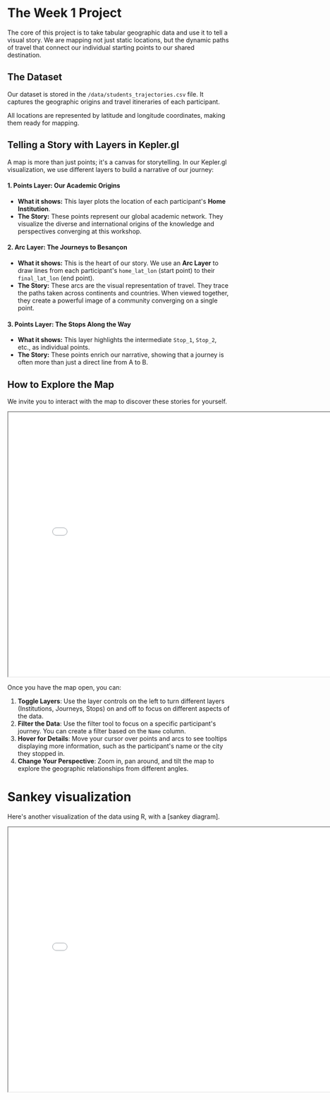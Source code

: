 # The Week 1 Project

The core of this project is to take tabular geographic data and use it to tell a visual story. We are mapping not just static locations, but the dynamic paths of travel that connect our individual starting points to our shared destination.


## The Dataset

Our dataset is stored in the `/data/students_trajectories.csv` file. It captures the geographic origins and travel itineraries of each participant.

All locations are represented by latitude and longitude coordinates, making them ready for mapping.

## Telling a Story with Layers in Kepler.gl

A map is more than just points; it's a canvas for storytelling. In our Kepler.gl visualization, we use different layers to build a narrative of our journey:

#### 1. Points Layer: Our Academic Origins
*   **What it shows:** This layer plots the location of each participant's **Home Institution**.
*   **The Story:** These points represent our global academic network. They visualize the diverse and international origins of the knowledge and perspectives converging at this workshop.

#### 2. Arc Layer: The Journeys to Besançon
*   **What it shows:** This is the heart of our story. We use an **Arc Layer** to draw lines from each participant's `home_lat_lon` (start point) to their `final_lat_lon` (end point).
*   **The Story:** These arcs are the visual representation of travel. They trace the paths taken across continents and countries. When viewed together, they create a powerful image of a community converging on a single point.

#### 3. Points Layer: The Stops Along the Way
*   **What it shows:** This layer highlights the intermediate `Stop_1`, `Stop_2`, etc., as individual points.
*   **The Story:** These points enrich our narrative, showing that a journey is often more than just a direct line from A to B. 

## How to Explore the Map

We invite you to interact with the map to discover these stories for yourself.

<iframe style='width: 800px; height: 600px;' src='MappersTravels.html'></iframe>

Once you have the map open, you can:

1.  **Toggle Layers**: Use the layer controls on the left to turn different layers (Institutions, Journeys, Stops) on and off to focus on different aspects of the data.
2.  **Filter the Data**: Use the filter tool to focus on a specific participant's journey. You can create a filter based on the `Name` column.
3.  **Hover for Details**: Move your cursor over points and arcs to see tooltips displaying more information, such as the participant's name or the city they stopped in.
4.  **Change Your Perspective**: Zoom in, pan around, and tilt the map to explore the geographic relationships from different angles.

# Sankey visualization

Here's another visualization of the data using R, with a [sankey diagram].

<iframe style='width: 800px; height: 600px;' src='[>]([)](https://upload.wikimedia.org/wikipedia/commons/1/11/Sankeysteam.png)</iframe>
  
# A third visualization

Here's another visualization of the data with avatars.
<iframe style='width: 800px; height: 600px;' src='ESU_HDME_Students_Journey.html'></iframe>
